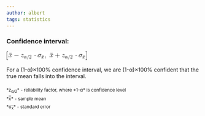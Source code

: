 ```yaml
---
author: albert
tags: statistics
---
```

<!--more-->
### Confidence interval:
![Z-score](/assets/images/handbook/statistics/confidence_interval.gif)

For a (1-&alpha;)&times;100% confidence interval, we are (1-&alpha;)&times;100% confident that the true mean falls into the interval.

<sub>
*z<sub>&alpha;/2</sub>* - reliability factor, where *1-&alpha;* is confidence level <br />
*<span style="text-decoration:overline">x</span>* - sample mean <br />
*&sigma;<sub><span style="text-decoration:overline">x</span></sub>* - standard error 
</sub>
